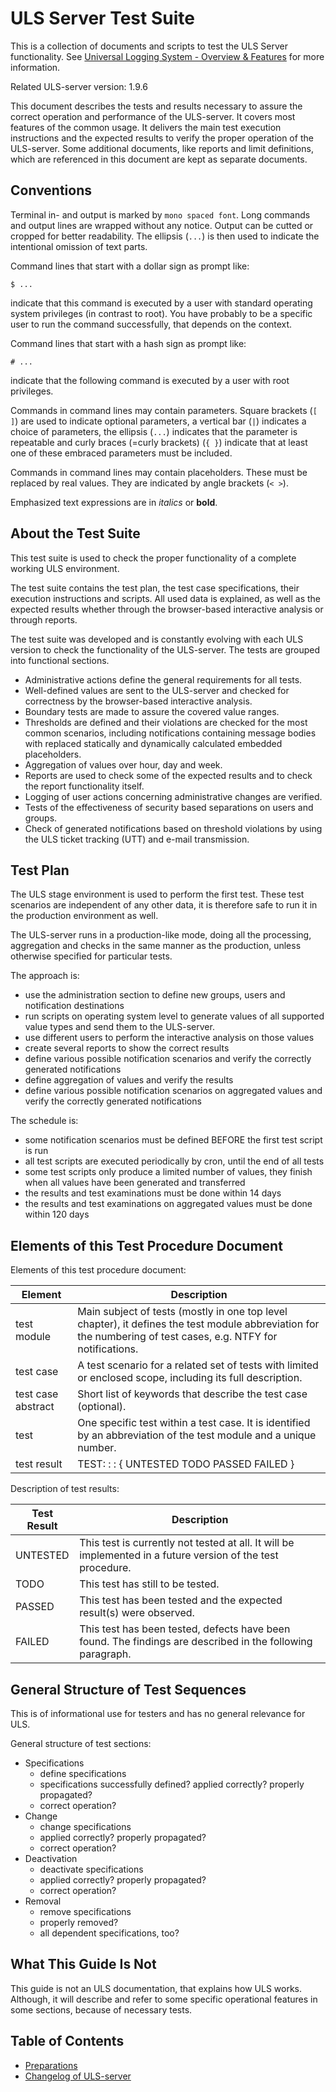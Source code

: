 # ULS Server Test Suite

This is a collection of documents and scripts to test the ULS Server functionality.
See [Universal Logging System - Overview & Features](https://www.universal-logging-system.org/dokuwiki/doku.php?id=uls:overview)
for more information.

Related ULS-server version: 1.9.6

This document describes the tests and results necessary to assure the correct operation and performance of the ULS-server. 
It covers most features of the common usage. It delivers the main test execution instructions and the expected results 
to verify the proper operation of the ULS-server. Some additional documents, like reports and limit definitions, 
which are referenced in this document are kept as separate documents.

## Conventions
Terminal in- and output is marked by `mono spaced font`.
Long commands and output lines are wrapped without any notice. 
Output can be cutted or cropped for better readability. The ellipsis (`...`) is then used to indicate the intentional omission of text parts. 

Command lines that start with a dollar sign as prompt like:
```
$ ... 
```
indicate that this command is executed by a user with standard operating system privileges (in contrast to root). 
You have probably to be a specific user to run the command successfully, that depends on the context.

Command lines that start with a hash sign as prompt like:
```
# ...
```
indicate that the following command is executed by a user with root privileges.

Commands in command lines may contain parameters. 
Square brackets (`[ ]`) are used to indicate optional parameters, 
a vertical bar (`|`) indicates a choice of parameters, 
the ellipsis (`...`) indicates that the parameter is repeatable and 
curly braces (=curly brackets) (`{ }`) indicate that at least one of these embraced parameters must be included.

Commands in command lines may contain placeholders. 
These must be replaced by real values. They are indicated by angle brackets (`< >`).

Emphasized text expressions are in _italics_ or **bold**.

## About the Test Suite

This test suite is used to check the proper functionality of a complete working ULS environment. 

The test suite contains the test plan, the test case specifications, their execution instructions and scripts. 
All used data is explained, as well as the expected results whether through the browser-based interactive analysis or through reports.

The test suite was developed and is constantly evolving with each ULS version to check the functionality of the ULS-server. 
The tests are grouped into functional sections.

- Administrative actions define the general requirements for all tests.
- Well-defined values are sent to the ULS-server and checked for correctness by the browser-based interactive analysis.
- Boundary tests are made to assure the covered value ranges.
- Thresholds are defined and their violations are checked for the most common scenarios, including notifications containing message bodies with replaced statically and dynamically calculated embedded placeholders.
- Aggregation of values over hour, day and week.
- Reports are used to check some of the expected results and to check the report functionality itself.
- Logging of user actions concerning administrative changes are verified.
- Tests of the effectiveness of security based separations on users and groups.
- Check of generated notifications based on threshold violations by using the ULS ticket tracking (UTT) and e-mail transmission.

## Test Plan

The ULS stage environment is used to perform the first test. These test scenarios are independent of any other data, it is therefore safe to run it in the production environment as well.

The ULS-server runs in a production-like mode, doing all the processing, aggregation and checks in the same manner as the production, unless otherwise specified for particular tests.

The approach is:
- use the administration section to define new groups, users and notification destinations
- run scripts on operating system level to generate values of all supported value types and send them to the ULS-server.
- use different users to perform the interactive analysis on those values
- create several reports to show the correct results
- define various possible notification scenarios and verify the correctly generated notifications
- define aggregation of values and verify the results
- define various possible notification scenarios on aggregated values and verify the correctly generated notifications

The schedule is:
- some notification scenarios must be defined BEFORE the first test script is run
- all test scripts are executed periodically by cron, until the end of all tests
- some test scripts only produce a limited number of values, they finish when all values have been generated and transferred
- the results and test examinations must be done within 14 days
- the results and test examinations on aggregated values must be done within 120 days


## Elements of this Test Procedure Document

Elements of this test procedure document:

| Element            | Description  |
|----|-----|
| test module        | Main subject of tests (mostly in one top level chapter), it defines the test module abbreviation for the numbering of test cases, e.g. NTFY for notifications. |
| test case          | A test scenario for a related set of tests with limited or enclosed scope, including its full description. |
| test case abstract | Short list of keywords that describe the test case (optional). |
| test               | One specific test within a test case. It is identified by an abbreviation of the test module and a unique number. |
| test result        | TEST: <module abbreviation> <id>: <test case abstract>:  { UNTESTED TODO PASSED FAILED }  |

Description of test results:

| Test Result | Description | 
|--|--|
| UNTESTED | 	This test is currently not tested at all. It will be implemented in a future version of the test procedure. |
| TODO 		| 	This test has still to be tested.	|
| PASSED 	|	This test has been tested and the expected result(s) were observed. |
| FAILED 	|	This test has been tested, defects have been found. The findings are described in the following paragraph. |


## General Structure of Test Sequences

This is of informational use for testers and has no general relevance for ULS.

General structure of test sections:

- Specifications
  -  define specifications
  -  specifications successfully defined? applied correctly? properly propagated?
  -  correct operation?
- Change
  - change specifications
  - applied correctly? properly propagated?
  - correct operation?
- Deactivation
  - deactivate specifications
  - applied correctly? properly propagated?
  - correct operation?
- Removal
  - remove specifications
  - properly removed?
  - all dependent specifications, too?

## What This Guide Is Not
  
This guide is not an ULS documentation, that explains how ULS works. Although, it will describe and refer to some specific operational features in some sections, because of necessary tests.

## Table of Contents
  
- [Preparations](preparations.md)
- [Changelog of ULS-server](changelog.md)

  
